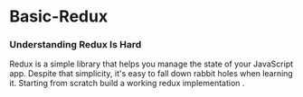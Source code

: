 # Basic-Redux
### Understanding Redux Is Hard
Redux is a simple library that helps you manage the state of your JavaScript app. Despite that simplicity, it's easy to fall down rabbit holes when learning it. Starting from scratch build a working redux implementation .
